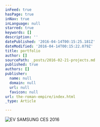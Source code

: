 ```yaml
---
inFeed: true
hasPage: true
inNav: true
inLanguage: null
starred: true
keywords: []
description: ''
datePublished: '2016-04-14T00:15:25.181Z'
dateModified: '2016-04-14T00:15:22.079Z'
title: portfolio
author: []
sourcePath: _posts/2016-02-21-projects.md
published: true
authors: []
publisher:
  name: null
  domain: null
  url: null
  favicon: null
url: the-roman-empire/index.html
_type: Article

---
```

![EV SAMSUNG CES 2016](https://the-grid-user-content.s3-us-west-2.amazonaws.com/3bdc8e0f-565a-41b8-ab92-2b73c29b1383.jpg)
